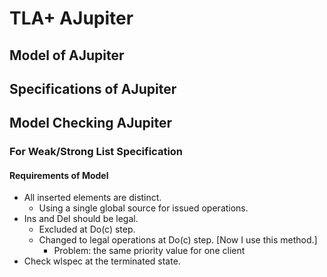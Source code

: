 # TLA+ AJupiter

## Model of AJupiter

## Specifications of AJupiter

## Model Checking AJupiter

### For Weak/Strong List Specification
#### Requirements of Model

- All inserted elements are distinct.
  - Using a single global source for issued operations.
- Ins and Del should be legal. 
  - Excluded at Do(c) step.
  - Changed to legal operations at Do(c) step. [Now I use this method.]
    - Problem: the same priority value for one client
- Check wlspec at the terminated state.

